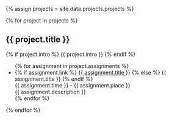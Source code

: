 <!-- ---
layout: page
title: Projects
permalink: /projects/
--- -->

{% assign projects = site.data.projects.projects %}

<section>
    {% for project in projects %}
    <h2>{{ project.title }}</h2>
    {% if project.intro %}
    {{ project.intro }}
    {% endif %}
    <ul>
        {% for assignment in project.assignments %}
        <li>
            <span>
                {% if assignment.link %}
                <a href="{{ assignment.link }}" target="_blank">{{ assignment.title }}</a>
                {% else %}
                {{ assignment.title }}
                {% endif %}
            </span>
            <br>
            <span class="time">{{ assignment.time }}</span> - <span >{{ assignment.place }}</span>
            <br>
            <span>{{ assignment.description }}</span>
        </li>
        {% endfor %}
    </ul>
    {% endfor %}
</section>
